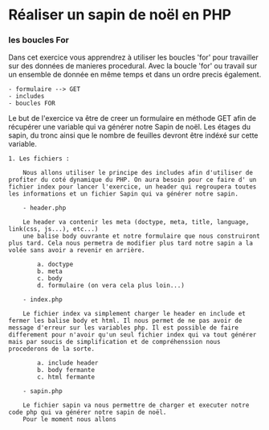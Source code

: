 # Réaliser un sapin de noël en PHP #

### les boucles For ###

Dans cet exercice vous apprendrez à utiliser les boucles 'for' pour travailler sur des données de manieres procedural. Avec la boucle 'for' ou travail sur un ensemble de donnée en même temps et dans un ordre precis également.
	
	- formulaire --> GET
	- includes
	- boucles FOR

Le but de l'exercice va être de creer un formulaire en méthode GET afin de récupérer une variable qui va générer notre Sapin de noël. Les étages du sapin, du tronc ainsi que le nombre de feuilles devront être indéxé sur cette variable.

	1. Les fichiers :
	
		Nous allons utiliser le principe des includes afin d'utiliser de profiter du coté dynamique du PHP. On aura besoin pour ce faire d' un fichier index pour lancer l'exercice, un header qui regroupera toutes les informations et un fichier Sapin qui va générer notre sapin.
		
		- header.php
		
		Le header va contenir les meta (doctype, meta, title, language, link(css, js...), etc...)
		une balise body ouvrante et notre formulaire que nous construiront plus tard. Cela nous permetra de modifier plus tard notre sapin a la volée sans avoir a revenir en arrière.
		
			a. doctype
			b. meta
			c. body
			d. formulaire (on vera cela plus loin...)
		
		- index.php
		
		Le fichier index va simplement charger le header en include et fermer les balise body et html. Il nous permet de ne pas avoir de message d'erreur sur les variables php. Il est possible de faire differement pour n'avoir qu'un seul fichier index qui va tout générer mais par soucis de simplification et de compréhenssion nous procederons de la sorte. 
			
			a. include header
			b. body fermante
			c. html fermante
			
		- sapin.php
		
		Le fichier sapin va nous permettre de charger et executer notre code php qui va générer notre sapin de noël.
		Pour le moment nous allons 
		
		
		
	
	